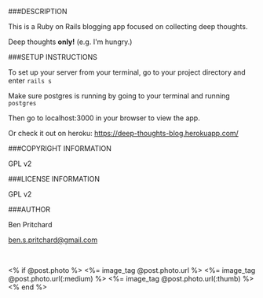 ###DESCRIPTION

This is a Ruby on Rails blogging app focused on collecting deep thoughts.

Deep thoughts **only!** (e.g. I'm hungry.)

###SETUP INSTRUCTIONS

To set up your server from your terminal, go to your project directory and enter `rails s`

Make sure postgres is running by going to your terminal and running `postgres`

Then go to localhost:3000 in your browser to view the app.

Or check it out on heroku: https://deep-thoughts-blog.herokuapp.com/

###COPYRIGHT INFORMATION

GPL v2

###LICENSE INFORMATION

GPL v2

###AUTHOR

Ben Pritchard

ben.s.pritchard@gmail.com

<br>

<% if @post.photo %>
  <%= image_tag @post.photo.url %>
  <%= image_tag @post.photo.url(:medium) %>
  <%= image_tag @post.photo.url(:thumb) %>
<% end %>
